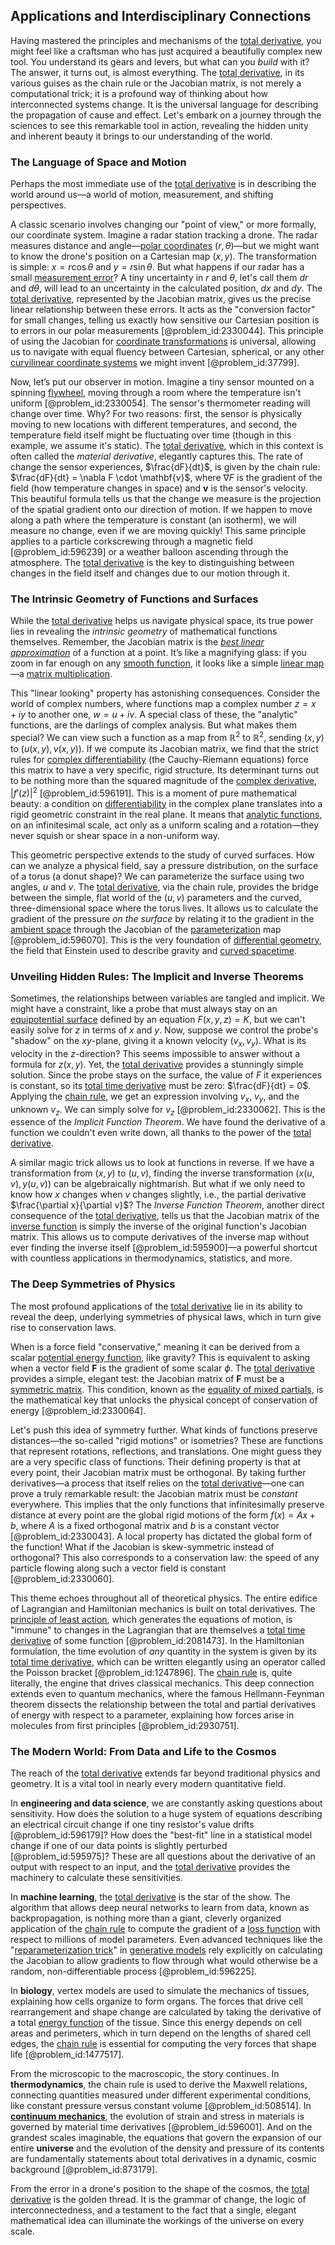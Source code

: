 ## Applications and Interdisciplinary Connections

Having mastered the principles and mechanisms of the [total derivative](@article_id:137093), you might feel like a craftsman who has just acquired a beautifully complex new tool. You understand its gears and levers, but what can you *build* with it? The answer, it turns out, is almost everything. The [total derivative](@article_id:137093), in its various guises as the chain rule or the Jacobian matrix, is not merely a computational trick; it is a profound way of thinking about how interconnected systems change. It is the universal language for describing the propagation of cause and effect. Let's embark on a journey through the sciences to see this remarkable tool in action, revealing the hidden unity and inherent beauty it brings to our understanding of the world.

### The Language of Space and Motion

Perhaps the most immediate use of the [total derivative](@article_id:137093) is in describing the world around us—a world of motion, measurement, and shifting perspectives.

A classic scenario involves changing our "point of view," or more formally, our coordinate system. Imagine a radar station tracking a drone. The radar measures distance and angle—[polar coordinates](@article_id:158931) $(r, \theta)$—but we might want to know the drone's position on a Cartesian map $(x, y)$. The transformation is simple: $x = r \cos\theta$ and $y = r \sin\theta$. But what happens if our radar has a small [measurement error](@article_id:270504)? A tiny uncertainty in $r$ and $\theta$, let's call them $dr$ and $d\theta$, will lead to an uncertainty in the calculated position, $dx$ and $dy$. The [total derivative](@article_id:137093), represented by the Jacobian matrix, gives us the precise linear relationship between these errors. It acts as the "conversion factor" for small changes, telling us exactly how sensitive our Cartesian position is to errors in our polar measurements [@problem_id:2330044]. This principle of using the Jacobian for [coordinate transformations](@article_id:172233) is universal, allowing us to navigate with equal fluency between Cartesian, spherical, or any other [curvilinear coordinate systems](@article_id:172067) we might invent [@problem_id:37799].

Now, let’s put our observer in motion. Imagine a tiny sensor mounted on a spinning [flywheel](@article_id:195355), moving through a room where the temperature isn't uniform [@problem_id:2330054]. The sensor's thermometer reading will change over time. Why? For two reasons: first, the sensor is physically moving to new locations with different temperatures, and second, the temperature field itself might be fluctuating over time (though in this example, we assume it's static). The [total derivative](@article_id:137093), which in this context is often called the *material derivative*, elegantly captures this. The rate of change the sensor experiences, $\frac{dF}{dt}$, is given by the chain rule: $\frac{dF}{dt} = \nabla F \cdot \mathbf{v}$, where $\nabla F$ is the gradient of the field (how temperature changes in space) and $\mathbf{v}$ is the sensor's velocity. This beautiful formula tells us that the change we measure is the projection of the spatial gradient onto our direction of motion. If we happen to move along a path where the temperature is constant (an isotherm), we will measure no change, even if we are moving quickly! This same principle applies to a particle corkscrewing through a magnetic field [@problem_id:596239] or a weather balloon ascending through the atmosphere. The [total derivative](@article_id:137093) is the key to distinguishing between changes in the field itself and changes due to our motion through it.

### The Intrinsic Geometry of Functions and Surfaces

While the [total derivative](@article_id:137093) helps us navigate physical space, its true power lies in revealing the *intrinsic geometry* of mathematical functions themselves. Remember, the Jacobian matrix is the *[best linear approximation](@article_id:164148)* of a function at a point. It’s like a magnifying glass: if you zoom in far enough on any [smooth function](@article_id:157543), it looks like a simple [linear map](@article_id:200618)—a [matrix multiplication](@article_id:155541).

This "linear looking" property has astonishing consequences. Consider the world of complex numbers, where functions map a complex number $z = x + iy$ to another one, $w = u + iv$. A special class of these, the "analytic" functions, are the darlings of complex analysis. But what makes them special? We can view such a function as a map from $\mathbb{R}^2$ to $\mathbb{R}^2$, sending $(x,y)$ to $(u(x,y), v(x,y))$. If we compute its Jacobian matrix, we find that the strict rules for [complex differentiability](@article_id:139749) (the Cauchy-Riemann equations) force this matrix to have a very specific, rigid structure. Its determinant turns out to be nothing more than the squared magnitude of the [complex derivative](@article_id:168279), $|f'(z)|^2$ [@problem_id:596191]. This is a moment of pure mathematical beauty: a condition on [differentiability](@article_id:140369) in the complex plane translates into a rigid geometric constraint in the real plane. It means that [analytic functions](@article_id:139090), on an infinitesimal scale, act only as a uniform scaling and a rotation—they never squish or shear space in a non-uniform way.

This geometric perspective extends to the study of curved surfaces. How can we analyze a physical field, say a pressure distribution, on the surface of a torus (a donut shape)? We can parameterize the surface using two angles, $u$ and $v$. The [total derivative](@article_id:137093), via the chain rule, provides the bridge between the simple, flat world of the $(u,v)$ parameters and the curved, three-dimensional space where the torus lives. It allows us to calculate the gradient of the pressure *on the surface* by relating it to the gradient in the [ambient space](@article_id:184249) through the Jacobian of the [parameterization](@article_id:264669) map [@problem_id:596070]. This is the very foundation of [differential geometry](@article_id:145324), the field that Einstein used to describe gravity and [curved spacetime](@article_id:184444).

### Unveiling Hidden Rules: The Implicit and Inverse Theorems

Sometimes, the relationships between variables are tangled and implicit. We might have a constraint, like a probe that must always stay on an [equipotential surface](@article_id:263224) defined by an equation $F(x,y,z) = K$, but we can't easily solve for $z$ in terms of $x$ and $y$. Now, suppose we control the probe's "shadow" on the $xy$-plane, giving it a known velocity $(v_x, v_y)$. What is its velocity in the $z$-direction? This seems impossible to answer without a formula for $z(x,y)$. Yet, the [total derivative](@article_id:137093) provides a stunningly simple solution. Since the probe stays on the surface, the value of $F$ it experiences is constant, so its [total time derivative](@article_id:172152) must be zero: $\frac{dF}{dt} = 0$. Applying the [chain rule](@article_id:146928), we get an expression involving $v_x$, $v_y$, and the unknown $v_z$. We can simply solve for $v_z$ [@problem_id:2330062]. This is the essence of the *Implicit Function Theorem*. We have found the derivative of a function we couldn't even write down, all thanks to the power of the [total derivative](@article_id:137093).

A similar magic trick allows us to look at functions in reverse. If we have a transformation from $(x,y)$ to $(u,v)$, finding the inverse transformation $(x(u,v), y(u,v))$ can be algebraically nightmarish. But what if we only need to know how $x$ changes when $v$ changes slightly, i.e., the partial derivative $\frac{\partial x}{\partial v}$? The *Inverse Function Theorem*, another direct consequence of the [total derivative](@article_id:137093), tells us that the Jacobian matrix of the [inverse function](@article_id:151922) is simply the inverse of the original function's Jacobian matrix. This allows us to compute derivatives of the inverse map without ever finding the inverse itself [@problem_id:595900]—a powerful shortcut with countless applications in thermodynamics, statistics, and more.

### The Deep Symmetries of Physics

The most profound applications of the [total derivative](@article_id:137093) lie in its ability to reveal the deep, underlying symmetries of physical laws, which in turn give rise to conservation laws.

When is a force field "conservative," meaning it can be derived from a scalar [potential energy function](@article_id:165737), like gravity? This is equivalent to asking when a vector field $\mathbf{F}$ is the gradient of some scalar $\phi$. The [total derivative](@article_id:137093) provides a simple, elegant test: the Jacobian matrix of $\mathbf{F}$ must be a [symmetric matrix](@article_id:142636). This condition, known as the [equality of mixed partials](@article_id:138404), is the mathematical key that unlocks the physical concept of conservation of energy [@problem_id:2330064].

Let's push this idea of symmetry further. What kinds of functions preserve distances—the so-called "rigid motions" or isometries? These are functions that represent rotations, reflections, and translations. One might guess they are a very specific class of functions. Their defining property is that at every point, their Jacobian matrix must be orthogonal. By taking further derivatives—a process that itself relies on the [total derivative](@article_id:137093)—one can prove a truly remarkable result: the Jacobian matrix must be *constant* everywhere. This implies that the only functions that infinitesimally preserve distance at every point are the global rigid motions of the form $f(x) = Ax + b$, where $A$ is a fixed orthogonal matrix and $b$ is a constant vector [@problem_id:2330043]. A local property has dictated the global form of the function! What if the Jacobian is skew-symmetric instead of orthogonal? This also corresponds to a conservation law: the speed of any particle flowing along such a vector field is constant [@problem_id:2330060].

This theme echoes throughout all of theoretical physics. The entire edifice of Lagrangian and Hamiltonian mechanics is built on total derivatives. The [principle of least action](@article_id:138427), which generates the equations of motion, is "immune" to changes in the Lagrangian that are themselves a [total time derivative](@article_id:172152) of some function [@problem_id:2081473]. In the Hamiltonian formulation, the time evolution of *any* quantity in the system is given by its [total time derivative](@article_id:172152), which can be written elegantly using an operator called the Poisson bracket [@problem_id:1247896]. The [chain rule](@article_id:146928) is, quite literally, the engine that drives classical mechanics. This deep connection extends even to quantum mechanics, where the famous Hellmann-Feynman theorem dissects the relationship between the total and partial derivatives of energy with respect to a parameter, explaining how forces arise in molecules from first principles [@problem_id:2930751].

### The Modern World: From Data and Life to the Cosmos

The reach of the [total derivative](@article_id:137093) extends far beyond traditional physics and geometry. It is a vital tool in nearly every modern quantitative field.

In **engineering and data science**, we are constantly asking questions about sensitivity. How does the solution to a huge system of equations describing an electrical circuit change if one tiny resistor's value drifts [@problem_id:596179]? How does the "best-fit" line in a statistical model change if one of our data points is slightly perturbed [@problem_id:595975]? These are all questions about the derivative of an output with respect to an input, and the [total derivative](@article_id:137093) provides the machinery to calculate these sensitivities.

In **machine learning**, the [total derivative](@article_id:137093) is the star of the show. The algorithm that allows deep neural networks to learn from data, known as backpropagation, is nothing more than a giant, cleverly organized application of the [chain rule](@article_id:146928) to compute the gradient of a [loss function](@article_id:136290) with respect to millions of model parameters. Even advanced techniques like the "[reparameterization trick](@article_id:636492)" in [generative models](@article_id:177067) rely explicitly on calculating the Jacobian to allow gradients to flow through what would otherwise be a random, non-differentiable process [@problem_id:596225].

In **biology**, vertex models are used to simulate the mechanics of tissues, explaining how cells organize to form organs. The forces that drive cell rearrangement and shape change are calculated by taking the derivative of a total [energy function](@article_id:173198) of the tissue. Since this energy depends on cell areas and perimeters, which in turn depend on the lengths of shared cell edges, the [chain rule](@article_id:146928) is essential for computing the very forces that shape life [@problem_id:1477517].

From the microscopic to the macroscopic, the story continues. In **thermodynamics**, the chain rule is used to derive the Maxwell relations, connecting quantities measured under different experimental conditions, like constant pressure versus constant volume [@problem_id:508514]. In **[continuum mechanics](@article_id:154631)**, the evolution of strain and stress in materials is governed by material time derivatives [@problem_id:596001]. And on the grandest scales imaginable, the equations that govern the expansion of our entire **universe** and the evolution of the density and pressure of its contents are fundamentally statements about total derivatives in a dynamic, cosmic background [@problem_id:873179].

From the error in a drone's position to the shape of the cosmos, the [total derivative](@article_id:137093) is the golden thread. It is the grammar of change, the logic of interconnectedness, and a testament to the fact that a single, elegant mathematical idea can illuminate the workings of the universe on every scale.
